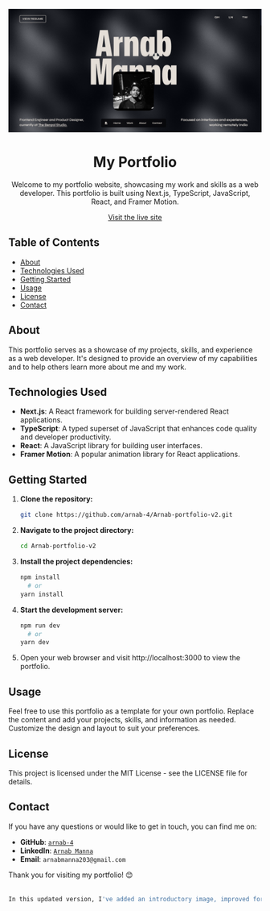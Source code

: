 <p align="center">
  <img src="portfolio.png" alt="Portfolio Screenshot">
</p>

<h1 align="center">My Portfolio</h1>

<p align="center">Welcome to my portfolio website, showcasing my work and skills as a web developer. This portfolio is built using Next.js, TypeScript, JavaScript, React, and Framer Motion.</p>

<p align="center">
  <a href="https://arnab-portfolio-v2.vercel.app/">Visit the live site</a>
</p>

## Table of Contents
- [About](#about)
- [Technologies Used](#technologies-used)
- [Getting Started](#getting-started)
- [Usage](#usage)
- [License](#license)
- [Contact](#contact)

## About
This portfolio serves as a showcase of my projects, skills, and experience as a web developer. It's designed to provide an overview of my capabilities and to help others learn more about me and my work.

## Technologies Used
- **Next.js**: A React framework for building server-rendered React applications.
- **TypeScript**: A typed superset of JavaScript that enhances code quality and developer productivity.
- **React**: A JavaScript library for building user interfaces.
- **Framer Motion**: A popular animation library for React applications.

## Getting Started
1. **Clone the repository:**
   ```bash
   git clone https://github.com/arnab-4/Arnab-portfolio-v2.git

2. **Navigate to the project directory:**
   ```bash
   cd Arnab-portfolio-v2

3. **Install the project dependencies:**
   ```bash
   npm install
     # or
   yarn install
4. **Start the development server:**
   ```bash
   npm run dev
     # or
   yarn dev
5. Open your web browser and visit http://localhost:3000 to view the portfolio.


## Usage

Feel free to use this portfolio as a template for your own portfolio. Replace the content and add your projects, skills, and information as needed. Customize the design and layout to suit your preferences.

## License

This project is licensed under the MIT License - see the LICENSE file for details.

## Contact

If you have any questions or would like to get in touch, you can find me on:

- **GitHub**: [`arnab-4`](https://github.com/arnab-4)
- **LinkedIn**: [`Arnab Manna`](https://www.linkedin.com/in/arnab-manna-442586240/)
- **Email**: `arnabmanna203@gmail.com`

Thank you for visiting my portfolio! 😊

```bash

In this updated version, I've added an introductory image, improved formatting, added a live site link, and provided a "Contact" section for users to reach out to you. Be sure to replace `arnab-4`, `https://arnab-portfolio-swart.vercel.app/`, `arnabmanna203@gmail.com`, and other placeholders with your actual information and links. You can also customize the styling further using HTML and CSS within your README if desired.

